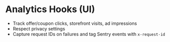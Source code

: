 # Analytics Hooks (UI)
- Track offer/coupon clicks, storefront visits, ad impressions
- Respect privacy settings
- Capture request IDs on failures and tag Sentry events with `x-request-id`
